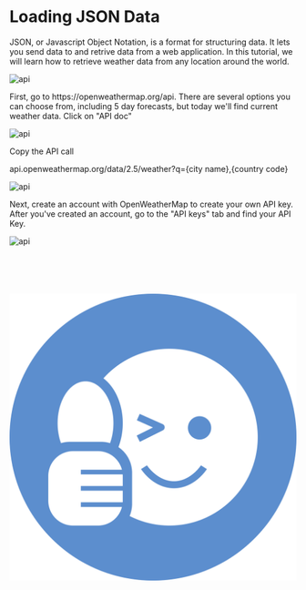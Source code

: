 <h1>Loading JSON Data</h1>

<p>JSON, or Javascript Object Notation, is a format for structuring data.  It lets you send data to and retrive data from a web application.  In this tutorial, we will learn how to retrieve weather data from any location around the world.</p>




<img src="images1/log" alt="api">


<p>First, go to <a>https://openweathermap.org/api</a>.  There are several options you can choose from, including 5 day forecasts, but today we'll find current weather data.  Click on "API doc"</p>
<img src="images1/openweather" alt="api">
<p>Copy the API call </p>
api.openweathermap.org/data/2.5/weather?q={city name},{country code}
<p></p>

<img src="images1/apicall" alt="api">

<p>Next, create an account with OpenWeatherMap to create your own API key.  After you've created an account, go to the "API keys" tab and find your API Key. </p>
<p><img src="images1/apikey" alt="api"></p>

```

```

<p></p>

```

```

<p></p>

```

```

<p></p>

```

```

<p></p>

```

```

<p></p>


<img src="images1/thumbsup.png" alt="api">
